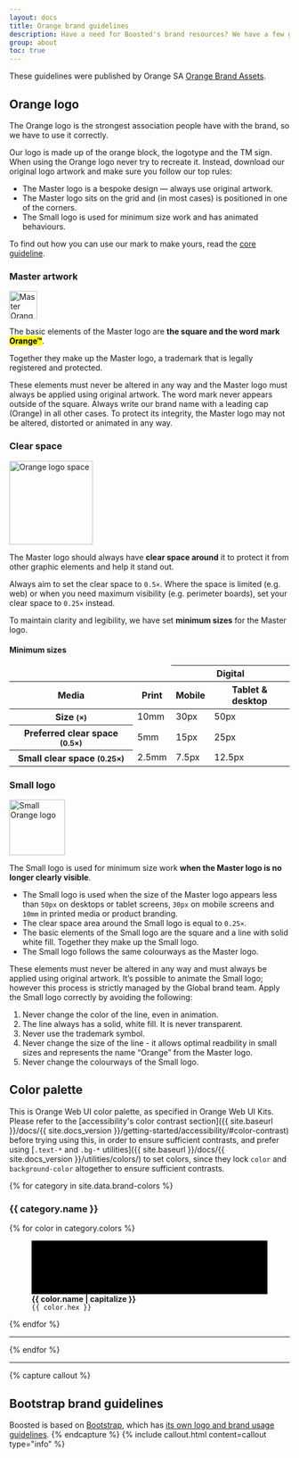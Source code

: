 ```yaml
---
layout: docs
title: Orange brand guidelines
description: Have a need for Boosted's brand resources? We have a few guidelines we follow, and in turn ask you to follow as well.
group: about
toc: true
---
```


These guidelines were published by Orange SA [Orange Brand Assets](https://brand.orange.com/guidelines/logo/).

## Orange logo

The Orange logo is the strongest association people have with the brand, so we have to use it correctly.

Our logo is made up of the orange block, the logotype and the TM sign. When using the Orange logo never try to recreate it. Instead, download our original logo artwork and make sure you follow our top rules:

* The Master logo is a bespoke design — always use original artwork.
* The Master logo sits on the grid and (in most cases) is positioned in one of the corners.
* The Small logo is used for minimum size work and has animated behaviours.

To find out how you can use our mark to make yours, read the [core guideline](https://brand.orange.com/guidelines/logo/).

### Master artwork

<div class="row mb-5">
    <div class="col-lg-2 d-flex align-items-center justify-content-center">
        <img src="{{ site.baseurl }}/docs/{{ site.docs_version }}/assets/brand/orange_logo.svg" alt="Master Orange logo" width="50" height="50">
    </div>
    <div class="col-lg-10">
        <p>The basic elements of the Master logo are <strong>the square and the word mark <mark>Orange™</mark></strong>.</p>
        <p>Together they make up the Master logo, a trademark that is legally registered and protected.</p>
        <p>These elements must never be altered in any way and the Master logo must always be applied using original artwork. The word mark never appears outside of the square. Always write our brand name with a leading cap (Orange) in all other cases. To protect its integrity, the Master logo may not be altered, distorted or animated in any way.</p>
    </div>
</div>

### Clear space

<div class="row mb-5">
    <div class="col-lg-2 d-flex align-items-center justify-content-center">
        <img src="{{ site.baseurl }}/docs/{{ site.docs_version }}/assets/brand/logo-rule-3a.png" alt="Orange logo space" width="150">
    </div>
    <div class="col-lg-10">
        <p>The Master logo should always have <strong>clear space around</strong> it to protect it from other graphic elements and help it stand out.</p>
        <p>Always aim to set the clear space to <code>0.5×</code>. Where the space is limited (e.g. web) or when you need maximum visibility (e.g. perimeter boards), set your clear space to <code>0.25×</code> instead.</p>
        <p>To maintain clarity and legibility, we have set <strong>minimum sizes</strong> for the Master logo.</p>
    </div>
</div>


#### Minimum sizes

<table class="table mb-5">
  <thead>
    <tr>
      <td colspan="2" class="border-0"></td>
      <th scope="col" colspan="2" id="digital">Digital</th>
    </tr>
    <tr>
      <th scope="row">Media</th>
      <th scope="col" id="print">Print</th>
      <th scope="col" id="mobile">Mobile</th>
      <th scope="col" id="desktop">Tablet & desktop</th>
    </tr>
  </thead>
  <tbody>
    <tr>
      <th scope="row" id="size">
        Size
        <small class="text-muted">(×)</small>
      </th>
      <td headers="print size">10mm</td>
      <td headers="digital mobile size">30px</td>
      <td headers="digital desktop size">50px</td>
    </tr>
    <tr>
      <th scope="row" id="clear">
        Preferred clear space
        <small class="text-muted">(0.5×)</small>
      </th>
      <td headers="print clear">5mm</td>
      <td headers="digital mobile clear">15px</td>
      <td headers="digital desktop clear">25px</td>
    </tr>
    <tr>
      <th scope="row" id="small">
        Small clear space
        <small class="text-muted">(0.25×)</small>
      </th>
      <td headers="print small">2.5mm</td>
      <td headers="digital mobile small">7.5px</td>
      <td headers="digital desktop small">12.5px</td>
    </tr>
  </tbody>
</table>


### Small logo

<div class="row">
    <div class="col-lg-2 d-flex align-items-center justify-content-center">
        <img src="{{ site.baseurl }}/docs/{{ site.docs_version }}/assets/brand/logo-rule-4b.png" alt="Small Orange logo" width="100">
    </div>
    <div class="col-lg-10">
        <p>The Small logo is used for minimum size work <strong>when the Master logo is no longer clearly visible</strong>.</p>
        <ul>
            <li>The Small logo is used when the size of the Master logo appears less than <code>50px</code> on desktops or tablet screens, <code>30px</code> on mobile screens and <code>10mm</code> in printed media or product branding.</li>
            <li>The clear space area around the Small logo is equal to <code>0.25×</code>.</li>
            <li>The basic elements of the Small logo are the square and a line with solid white fill. Together they make up the Small logo.</li>
            <li>The Small logo follows the same colourways as the Master logo.</li>
        </ul>
    </div>
</div>

These elements must never be altered in any way and must always be applied using original artwork.
It’s possible to animate the Small logo; however this process is strictly managed by the Global brand team.
Apply the Small logo correctly by avoiding the following:


1. Never change the color of the line, even in animation.
2. The line always has a solid, white fill. It is never transparent.
3. Never use the trademark symbol.
4. Never change the size of the line - it allows optimal readbility in small sizes and represents the name “Orange” from the Master logo.
5. Never change the colourways of the Small logo.



## Color palette

This is Orange Web UI color palette, as specified in Orange Web UI Kits.
Please refer to the [accessibility's color contrast section]({{ site.baseurl }}/docs/{{ site.docs_version }}/getting-started/accessibility/#color-contrast) before trying using this, in order to ensure sufficient contrasts,
and prefer using [`.text-*` and `.bg-*` utilities]({{ site.baseurl }}/docs/{{ site.docs_version }}/utilities/colors/) to set colors, since they lock `color` and `background-color` altogether to ensure sufficient contrasts.
<div class="my-5">
  {% for category in site.data.brand-colors %}
    <div class="row my-3">
      <h3 class="h4 col col-md-4 col-lg-2 mb-0">{{ category.name }}</h3>
      <div class="col col-md-8 col-lg-10 row row-cols-2 row-cols-md-4 row-cols-lg-6">
        {% for color in category.colors %}
          <figure class="col" role="figure" aria-label="{{ color.name | capitalize }}">
           <svg width="100%" height="6rem" role="img" aria-label="{{ color.name | capitalize }}">
             <rect fill="{{ color.hex }}" width="100%" height="100%"/>
           </svg>
           <figcaption class="py-1">
             <strong>{{ color.name | capitalize }}</strong>
             <br/>
             <code>{{ color.hex }}</code>
           </figcaption>
          </figure>
        {% endfor %}
      </div>
    </div>
    <hr/>
  {% endfor %}
</div>

<hr>

{% capture callout %}
## Bootstrap brand guidelines

Boosted is based on [Bootstrap](https://getbootstrap.com/), which has [its own logo and brand usage guidelines](https://getbootstrap.com/docs/4.4/about/brand/).
{% endcapture %}
{% include callout.html content=callout type="info" %}
